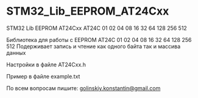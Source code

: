 # STM32_Lib_EEPROM_AT24Cxx
STM32 Lib EEPROM AT24Cxx AT24C 01 02 04 08 16 32 64 128 256 512

Библиотека для работы с EEPROM AT24C 01 02 04 08 16 32 64 128 256 512
Подерживает запись и чтение как одного байта так и массива данных

Настройки в файле AT24Cxx.h

Пример в файле example.txt

По всем вопросам пишите: golinskiy.konstantin@gmail.com